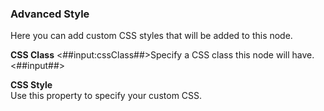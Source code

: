 ### Advanced Style

Here you can add custom CSS styles that will be added to this node. 

**CSS Class**
<##input:cssClass##>Specify a CSS class this node will have.<##input##>

**CSS Style**  
Use this property to specify your custom CSS.